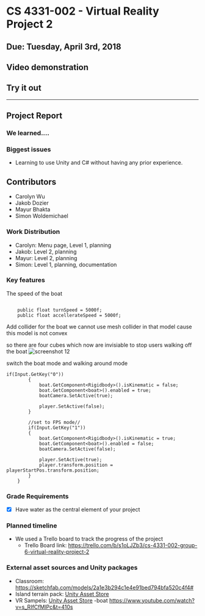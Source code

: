# CS 4331-002 - Virtual Reality Project 2
## Due: Tuesday, April 3rd, 2018

## Video demonstration

## Try it out

***
## Project Report

### We learned....

### Biggest issues
  - Learning to use Unity and C# without having any prior experience.
  
## Contributors
  - Carolyn Wu
  - Jakob Dozier
  - Mayur Bhakta
  - Simon Woldemichael

### Work Distribution
  - Carolyn: Menu page, Level 1, planning
  - Jakob: Level 2, planning
  - Mayur: Level 2, planning
  - Simon: Level 1, planning, documentation
 
### Key features
The speed of the boat
```

	public float turnSpeed = 5000f;
	public float accellerateSpeed = 5000f;
```
Add collider for the boat
we cannot use mesh collider in that model cause this model is not convex

so there are four cubes which now are invisiable to stop users walking off the boat
![screenshot 12](https://user-images.githubusercontent.com/22507322/38460883-c2eb8d44-3a88-11e8-8689-7161fedc4907.png)

switch the boat mode and walking around mode

```
if(Input.GetKey("0"))
		{
			boat.GetComponent<Rigidbody>().isKinematic = false;
			boat.GetComponent<boat>().enabled = true;
			boatCamera.SetActive(true);

			player.SetActive(false);
		}

		//set to FPS mode//
		if(Input.GetKey("1"))
		{
			boat.GetComponent<Rigidbody>().isKinematic = true;
			boat.GetComponent<boat>().enabled = false;
			boatCamera.SetActive(false);

			player.SetActive(true);
			player.transform.position = playerStartPos.transform.position;
		}
	}
  ```



### Grade Requirements
 - [x] Have water as the central element of your project

### Planned timeline
  - We used a Trello board to track the progress of the project
    - Trello Board link: https://trello.com/b/s1oLJZb3/cs-4331-002-group-6-virtual-reality-project-2

### External asset sources and Unity packages
  - Classroom: https://sketchfab.com/models/2a1e3b294c1e4e91bed794bfa520c4f4#
  - Island terrain pack: [Unity Asset Store](https://assetstore.unity.com/packages/3d/environments/landscapes/free-island-collection-104753)
  - VR Sampels: [Unity Asset Store](https://assetstore.unity.com/packages/essentials/tutorial-projects/vr-samples-51519)
  -boat https://www.youtube.com/watch?v=s_RIfCfMlPc&t=410s
